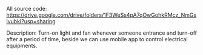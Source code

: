 All source code: https://drive.google.com/drive/folders/1F3WeSs4pA7qOwGohkRMcz_NmGslvubkI?usp=sharing

Description: Turn-on light and fan whenever someone entrance and turn-off after a period of time, beside we can use mobile app to control electrical equipments.
